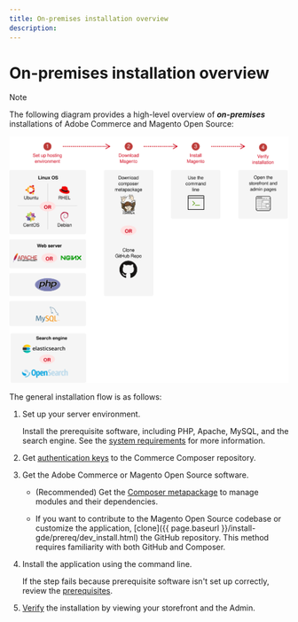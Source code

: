 ```yaml
---
title: On-premises installation overview
description:
---
```


# On-premises installation overview

>[!NOTE]
>
>The following diagram provides a high-level overview of _**on-premises**_ installations of Adobe Commerce and Magento Open Source:


![How installation works](../assets/installation/install-diagram-24.svg)

The general installation flow is as follows:

1. Set up your server environment.

   Install the prerequisite software, including PHP, Apache, MySQL, and the search engine. See the [system requirements](system-requirements.md) for more information.

1. Get [authentication keys](prerequisites/authentication-keys.md) to the Commerce Composer repository.

1. Get the Adobe Commerce or Magento Open Source software.

   *  (Recommended) Get the [Composer metapackage]({{page.baseurl}}/install-gde/composer.html) to manage modules and their dependencies.

   *  If you want to contribute to the Magento Open Source codebase or customize the application, [clone]({{ page.baseurl }}/install-gde/prereq/dev_install.html) the GitHub repository. This method requires familiarity with both GitHub and Composer.

1. Install the application using the command line.

   If the step fails because prerequisite software isn't set up correctly, review the [prerequisites](prerequisites/overview.md).

1. [Verify](next-steps/verify.md) the installation by viewing your storefront and the Admin.

